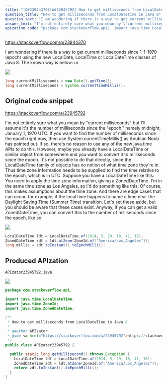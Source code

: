 ```yaml
---
title: "[Q#23944370][A#23945792] How to get milliseconds from LocalDateTime in Java 8"
question_title: "How to get milliseconds from LocalDateTime in Java 8"
question_text: "I am wondering if there is a way to get current milliseconds since 1-1-1970 (epoch) using the new LocalDate, LocalTime or LocalDateTime classes of Java 8. The known way is below: or"
answer_text: "I'm not entirely sure what you mean by \"current milliseconds\" but I'll assume it's the number of milliseconds since the \"epoch,\" namely midnight, January 1, 1970 UTC. If you want to find the number of milliseconds since the epoch right now, then use System.currentTimeMillis() as Anubian Noob has pointed out. If so, there's no reason to use any of the new java.time APIs to do this. However, maybe you already have a LocalDateTime or similar object from somewhere and you want to convert it to milliseconds since the epoch. It's not possible to do that directly, since the LocalDateTime family of objects has no notion of what time zone they're in. Thus time zone information needs to be supplied to find the time relative to the epoch, which is in UTC. Suppose you have a LocalDateTime like this: You need to apply the time zone information, giving a ZonedDateTime. I'm in the same time zone as Los Angeles, so I'd do something like this: Of course, this makes assumptions about the time zone. And there are edge cases that can occur, for example, if the local time happens to name a time near the Daylight Saving Time (Summer Time) transition. Let's set these aside, but you should be aware that these cases exist. Anyway, if you can get a valid ZonedDateTime, you can convert this to the number of milliseconds since the epoch, like so:"
apization_code: "package com.stackoverflow.api;  import java.time.LocalDateTime; import java.time.ZoneId; import java.time.ZonedDateTime;  /**  * How to get milliseconds from LocalDateTime in Java 8  *  * @author APIzator  * @see <a href=\"https://stackoverflow.com/a/23945792\">https://stackoverflow.com/a/23945792</a>  */ public class APIzator23945792 {    public static long getMillisecond() throws Exception {     LocalDateTime ldt = LocalDateTime.of(2014, 5, 29, 18, 41, 16);     ZonedDateTime zdt = ldt.atZone(ZoneId.of(\"America/Los_Angeles\"));     return zdt.toInstant().toEpochMilli();   } }"
---
```


https://stackoverflow.com/q/23944370

I am wondering if there is a way to get current milliseconds since 1-1-1970 (epoch) using the new LocalDate, LocalTime or LocalDateTime classes of Java 8.
The known way is below:
or


<div class="code-logo"><img src="/stackoverflow.png" /></div>

```java
long currentMilliseconds = new Date().getTime();
long currentMilliseconds = System.currentTimeMillis();
```


## Original code snippet

https://stackoverflow.com/a/23945792

I&#x27;m not entirely sure what you mean by &quot;current milliseconds&quot; but I&#x27;ll assume it&#x27;s the number of milliseconds since the &quot;epoch,&quot; namely midnight, January 1, 1970 UTC.
If you want to find the number of milliseconds since the epoch right now, then use System.currentTimeMillis() as Anubian Noob has pointed out. If so, there&#x27;s no reason to use any of the new java.time APIs to do this.
However, maybe you already have a LocalDateTime or similar object from somewhere and you want to convert it to milliseconds since the epoch. It&#x27;s not possible to do that directly, since the LocalDateTime family of objects has no notion of what time zone they&#x27;re in. Thus time zone information needs to be supplied to find the time relative to the epoch, which is in UTC.
Suppose you have a LocalDateTime like this:
You need to apply the time zone information, giving a ZonedDateTime. I&#x27;m in the same time zone as Los Angeles, so I&#x27;d do something like this:
Of course, this makes assumptions about the time zone. And there are edge cases that can occur, for example, if the local time happens to name a time near the Daylight Saving Time (Summer Time) transition. Let&#x27;s set these aside, but you should be aware that these cases exist.
Anyway, if you can get a valid ZonedDateTime, you can convert this to the number of milliseconds since the epoch, like so:

<div class="code-logo"><img src="/stackoverflow.png" /></div>

```java
LocalDateTime ldt = LocalDateTime.of(2014, 5, 29, 18, 41, 16);
ZonedDateTime zdt = ldt.atZone(ZoneId.of("America/Los_Angeles"));
long millis = zdt.toInstant().toEpochMilli();
```

## Produced APIzation

[`APIzator23945792.java`](https://github.com/pasqualesalza/apization-temp/raw/main/data/search/APIzator23945792.java)

<div class="code-logo"><img src="/apizator.png" /></div>

```java
package com.stackoverflow.api;

import java.time.LocalDateTime;
import java.time.ZoneId;
import java.time.ZonedDateTime;

/**
 * How to get milliseconds from LocalDateTime in Java 8
 *
 * @author APIzator
 * @see <a href="https://stackoverflow.com/a/23945792">https://stackoverflow.com/a/23945792</a>
 */
public class APIzator23945792 {

  public static long getMillisecond() throws Exception {
    LocalDateTime ldt = LocalDateTime.of(2014, 5, 29, 18, 41, 16);
    ZonedDateTime zdt = ldt.atZone(ZoneId.of("America/Los_Angeles"));
    return zdt.toInstant().toEpochMilli();
  }
}

```